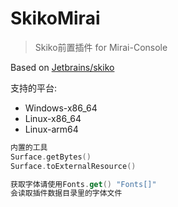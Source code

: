 # SkikoMirai
> Skiko前置插件 for Mirai-Console

Based on [Jetbrains/skiko](https://github.com/JetBrains/skiko)

支持的平台:
- Windows-x86_64
- Linux-x86_64
- Linux-arm64

```kotlin
内置的工具
Surface.getBytes()
Surface.toExternalResource()

获取字体请使用Fonts.get() "Fonts[]"
会读取插件数据目录里的字体文件

```